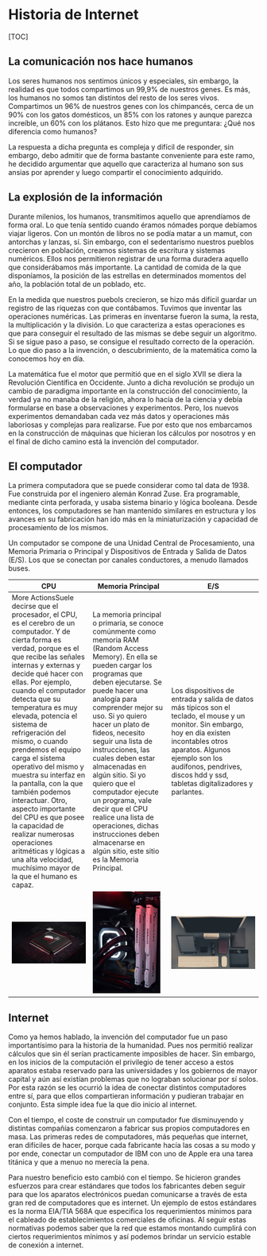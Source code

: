 # Historia de Internet

[TOC]

## La comunicación nos hace humanos

Los seres humanos nos sentimos únicos y especiales, sin embargo, la realidad es que todos compartimos un 99,9% de nuestros genes. Es más, los humanos no somos tan distintos del resto de los seres vivos. Compartimos un 96% de nuestros genes con los chimpancés, cerca de un 90% con los gatos domésticos, un 85% con los ratones y aunque parezca increíble, un 60% con los plátanos. Esto hizo que me preguntara: ¿Qué nos diferencia como humanos?

La respuesta a dicha pregunta es compleja y difícil de responder, sin embargo, debo admitir que de forma bastante conveniente para este ramo, he decidido argumentar que aquello que caracteriza al humano son sus ansias por aprender y luego compartir el conocimiento adquirido.

## La explosión de la información

Durante milenios, los humanos, transmitimos aquello que aprendíamos de forma oral. Lo que tenía sentido cuando éramos nómades porque debíamos viajar ligeros. Con un montón de libros no se podía matar a un mamut, con antorchas y lanzas, sí. Sin embargo, con el sedentarismo nuestros pueblos crecieron en población, creamos sistemas de escritura y sistemas numéricos. Ellos nos permitieron registrar de una forma duradera aquello que considerábamos más importante. La cantidad de comida de la que disponíamos, la posición de las estrellas en determinados momentos del año, la población total de un poblado, etc. 

En la medida que nuestros puebols crecieron, se hizo más difícil guardar un registro de las riquezas con que contábamos. Tuvimos que inventar las operaciones numéricas. Las primeras en inventarse fueron la suma, la resta, la multiplicación y la división. Lo que caracteriza a estas operaciones es que para conseguir el resultado de las mismas se debe seguir un algoritmo. Si se sigue paso a paso, se consigue el resultado correcto de la operación. Lo que dio paso a la invención, o descubrimiento, de la matemática como la conocemos hoy en día.

La matemática fue el motor que permitió que en el siglo XVII se diera la Revolución Científica en Occidente. Junto a dicha revolución se produjo un cambio de paradigma importante en la construcción del conocimiento, la verdad ya no manaba de la religión, ahora lo hacía de la ciencia y debía formularse en base a observaciones y experimentos. Pero, los nuevos experimentos demandaban cada vez más datos y operaciones más laboriosas y complejas para realizarse. Fue por esto que nos embarcamos en la construcción de máquinas que hicieran los cálculos por nosotros y en el final de dicho camino está la invención del computador.

## El computador

La primera computadora que se puede considerar como tal data de 1938. Fue construida por el ingeniero alemán Konrad Zuse. Era programable, mediante cinta perforada, y usaba sistema binario y lógica booleana. Desde entonces, los computadores se han mantenido similares en estructura y los avances en su fabricación han ido más en la miniaturización y capacidad de procesamiento de los mismos.

Un computador se compone de una Unidad Central de Procesamiento, una Memoria Primaria o Principal y Dispositivos de Entrada y Salida de Datos (E/S). Los que se conectan por canales conductores, a menudo llamados buses.

| CPU                                                          | Memoria Principal                                            | E/S                                                          |
| ------------------------------------------------------------ | ------------------------------------------------------------ | ------------------------------------------------------------ |
| More ActionsSuele decirse que el procesador, el CPU, es el cerebro de un computador. Y de cierta forma es verdad, porque es el que recibe las señales internas y externas y decide qué hacer con ellas. Por ejemplo, cuando el computador detecta que su temperatura es muy elevada, potencia el sistema de refrigeración del mismo, o cuando prendemos el equipo carga el sistema operativo del mismo y muestra su interfaz en la pantalla, con la que también podemos interactuar. Otro, aspecto importante del CPU es que posee la capacidad de realizar numerosas operaciones aritméticas y lógicas a una alta velocidad, muchísimo mayor de la que el humano es capaz. | La memoria principal o primaria, se conoce comúnmente como memoria RAM (Random Access Memory). En ella se pueden cargar los programas que deben ejecutarse. Se puede hacer una analogía para comprender mejor su uso. Si yo quiero hacer un plato de fideos, necesito seguir una lista de instrucciones, las cuales deben estar almacenadas en algún sitio. Si yo quiero que el computador ejecute un programa, vale decir que el CPU realice una lista de operaciones, dichas instrucciones deben almacenarse en algún sitio, este sitio es la Memoria Principal. | Los dispositivos de entrada y salida de datos más típicos son el teclado, el mouse y un monitor. Sin embargo, hoy en día existen incontables otros aparatos. Algunos ejemplo son los audífonos, pendrives, discos hdd y ssd, tabletas digitalizadores y parlantes. |
| <img src="./0 CPU.jpg" alt="CPU" style="zoom: 25%;" />       | <img src="./0 Memoria Principal.jpg" style="zoom:20%;" />    | <img src="./0 Dispositivos de Entrada y Salida de datos.jpg" alt="Ejemplos de dispositivos E/S" style="zoom:800%;" /> |

## Internet

Como ya hemos hablado, la invención del computador fue un paso importantísimo para la historia de la humanidad. Pues nos permitió realizar cálculos que sin él serían practicamente imposibles de hacer. Sin embargo, en los inicios de la computación el privilegio de tener acceso a estos aparatos estaba reservado para las universidades y los gobiernos de mayor capital y aún así existían problemas que no lograban solucionar por sí solos. Por esta razón se les ocurrió la idea de conectar distintos computadores entre sí, para que ellos compartieran información y pudieran trabajar en conjunto. Esta simple idea fue la que dio inicio al internet.

Con el tiempo, el coste de construir un computador fue disminuyendo y distintas compañías comenzaron a fabricar sus propios computadores en masa. Las primeras redes de computadores, más pequeñas que internet, eran difíciles de hacer, porque cada fabricante hacía las cosas a su modo y por ende, conectar un computador de IBM con uno de Apple era una tarea titánica y que a menuo no merecía la pena.

Para nuestro beneficio esto cambió con el tiempo. Se hicieron grandes esfuerzos para crear estándares que todos los fabricantes deben seguir para que los aparatos electrónicos puedan comunicarse a través de esta gran red de computadores que es internet. Un ejemplo de estos estándares es la norma EIA/TIA 568A que especifica los requerimientos mínimos para el cableado de establecimientos comerciales de oficinas. Al seguir estas normativas podemos saber que la red que estamos montando cumplirá con ciertos requerimientos mínimos y así podemos brindar un servicio estable de conexión a internet.
